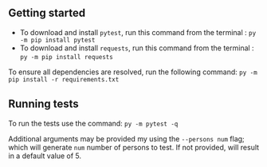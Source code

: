 ## Getting started

* To download and install `pytest`, run this command from the terminal : `py -m pip install pytest`
* To download and install `requests`, run this command from the terminal : `py -m pip install requests`

To ensure all dependencies are resolved, run the following command:
`py -m pip install -r requirements.txt`

## Running tests

To run the tests use the command: `py -m pytest -q`

Additional arguments may be provided my using the `--persons num` flag; which will generate `num` number of persons to test. If not provided, will result in a default value of 5.